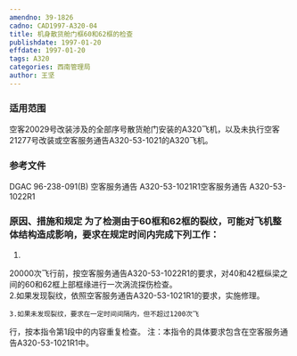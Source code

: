 ```yaml
---
amendno: 39-1826  
cadno: CAD1997-A320-04  
title: 机身散货舱门框60和62框的检查  
publishdate: 1997-01-20  
effdate: 1997-01-20  
tags: A320  
categories: 西南管理局  
author: 王坚  
---
```

  
### 适用范围  
空客20029号改装涉及的全部序号散货舱门安装的A320飞机，以及未执行空客21277号改装或空客服务通告A320-53-1021的A320飞机。  
  
<!--more-->  
### 参考文件  
DGAC 96-238-091(B) 空客服务通告 A320-53-1021R1空客服务通告 A320-53-1022R1  
  
### 原因、措施和规定 为了检测由于60框和62框的裂纹，可能对飞机整体结构造成影响，要求在规定时间内完成下列工作：  
1.  
20000次飞行前，按空客服务通告A320-53-1022R1的要求，对40和42框纵梁之间的60和62框上部框缘进行一次涡流探伤检查。  
    2.如果发现裂纹，依照空客服务通告A320-53-1021R1的要求，实施修理。  
  
    3.如果未发现裂纹，要求在一定时间间隔内，但不超过1200次飞  
行，按本指令第1段中的内容重复检查。    注：本指令的具体要求包含在空客服务通告A320-53-1021R1中。  
  
